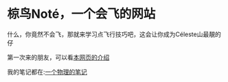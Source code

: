 # 椋鸟Noté，一个会飞的网站

什么，你竟然不会飞，那就来学习点飞行技巧吧，这会让你成为Céleste山最靚的仔

第一次来的朋友，可以看[本网页的介绍](./README)

我的笔记都在:[一个物理的笔记](./_post)
